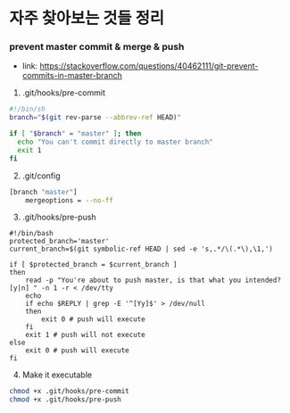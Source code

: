 
# 자주 찾아보는 것들 정리

### prevent master commit & merge & push
- link: https://stackoverflow.com/questions/40462111/git-prevent-commits-in-master-branch

1. .git/hooks/pre-commit
```bash
#!/bin/sh
branch="$(git rev-parse --abbrev-ref HEAD)"

if [ "$branch" = "master" ]; then
  echo "You can't commit directly to master branch"
  exit 1
fi
```

2. .git/config
```bash
[branch "master"]
    mergeoptions = --no-ff
```

3. .git/hooks/pre-push
```
#!/bin/bash
protected_branch='master'
current_branch=$(git symbolic-ref HEAD | sed -e 's,.*/\(.*\),\1,')

if [ $protected_branch = $current_branch ]
then
    read -p "You're about to push master, is that what you intended? [y|n] " -n 1 -r < /dev/tty
    echo
    if echo $REPLY | grep -E '^[Yy]$' > /dev/null
    then
        exit 0 # push will execute
    fi
    exit 1 # push will not execute
else
    exit 0 # push will execute
fi
```

4. Make it executable
```bash
chmod +x .git/hooks/pre-commit
chmod +x .git/hooks/pre-push
```

